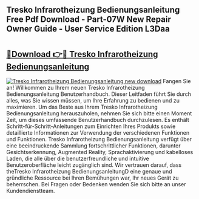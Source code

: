 ## Tresko Infrarotheizung Bedienungsanleitung Free Pdf Download - Part-07W New Repair Owner Guide - User Service Edition L3Daa

# <h2><a href="http://df3jrf.blite.top/?on=Tresko+Infrarotheizung+Bedienungsanleitung">🔗Download 👉🔴 Tresko Infrarotheizung Bedienungsanleitung</a></h2>

[![Tresko Infrarotheizung Bedienungsanleitung new download](https://i.imgur.com/lujVjoI.png)](http://df3jrf.blite.top/?on=Tresko+Infrarotheizung+Bedienungsanleitung)
Fangen Sie an! Willkommen zu Ihrem neuen Tresko Infrarotheizung Bedienungsanleitung Benutzerhandbuch. Dieser Leitfaden führt Sie durch alles, was Sie wissen müssen, um Ihre Erfahrung zu bedienen und zu maximieren. Um das Beste aus Ihrem Tresko Infrarotheizung Bedienungsanleitung herauszuholen, nehmen Sie sich bitte einen Moment Zeit, um dieses umfassende Benutzerhandbuch durchzulesen. Es enthält Schritt-für-Schritt-Anleitungen zum Einrichten Ihres Produkts sowie detaillierte Informationen zur Verwendung der verschiedenen Funktionen und Funktionen. Tresko Infrarotheizung Bedienungsanleitung verfügt über eine beeindruckende Sammlung fortschrittlicher Funktionen, darunter Gesichtserkennung, Augmented Reality, Sprachaktivierung und kabelloses Laden, die alle über die benutzerfreundliche und intuitive Benutzeroberfläche leicht zugänglich sind. Wir vertrauen darauf, dass theTresko Infrarotheizung BedienungsanleitungD eine genaue und gründliche Ressource bei Ihren Bemühungen war, Ihr neues Gerät zu beherrschen. Bei Fragen oder Bedenken wenden Sie sich bitte an unser Kundendienstteam.
